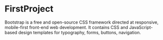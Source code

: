 # FirstProject

Bootstrap is a free and open-source CSS framework directed at responsive, mobile-first front-end web development. It contains CSS and JavaScript-based design templates for typography, forms, buttons, navigation.
